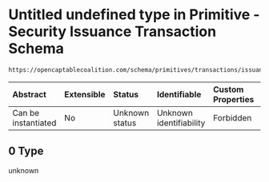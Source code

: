 # Untitled undefined type in Primitive - Security Issuance Transaction Schema

```txt
https://opencaptablecoalition.com/schema/primitives/transactions/issuance/base_issuance#/allOf/0
```



| Abstract            | Extensible | Status         | Identifiable            | Custom Properties | Additional Properties | Access Restrictions | Defined In                                                                                                                 |
| :------------------ | :--------- | :------------- | :---------------------- | :---------------- | :-------------------- | :------------------ | :------------------------------------------------------------------------------------------------------------------------- |
| Can be instantiated | No         | Unknown status | Unknown identifiability | Forbidden         | Allowed               | none                | [BaseIssuance.schema.json*](../../schema/primitives/transactions/issuance/BaseIssuance.schema.json "open original schema") |

## 0 Type

unknown

